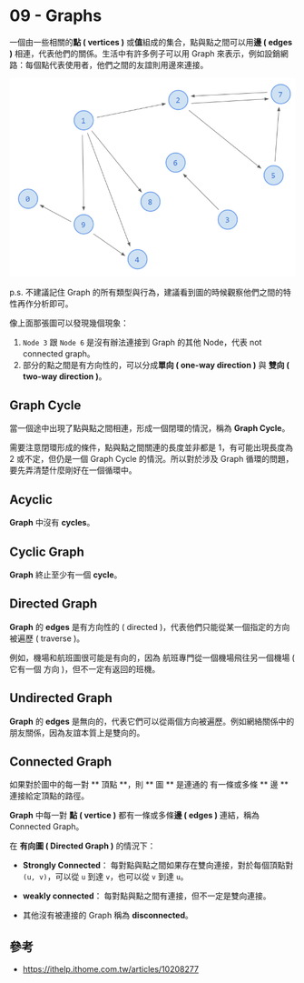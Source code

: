 # 09 - Graphs
一個由一些相關的**點 ( vertices )** 或**值**組成的集合，點與點之間可以用**邊 ( edges )** 相連，代表他們的關係。生活中有許多例子可以用 Graph 來表示，例如設銷網路：每個點代表使用者，他們之間的友誼則用邊來連接。

![](/images/9-1.png)

p.s. 不建議記住 Graph 的所有類型與行為，建議看到圖的時候觀察他們之間的特性再作分析即可。

像上面那張圖可以發現幾個現象：
1. `Node 3` 跟 `Node 6` 是沒有辦法連接到 Graph 的其他 Node，代表 not connected graph。
2. 部分的點之間是有方向性的，可以分成**單向 ( one-way direction )** 與 **雙向 ( two-way direction )**。

## Graph Cycle
當一個途中出現了點與點之間相連，形成一個閉環的情況，稱為 **Graph Cycle**。

需要注意閉環形成的條件，點與點之間關連的長度並非都是 1，有可能出現長度為 2 或不定，但仍是一個 Graph Cycle 的情況。所以對於涉及 Graph 循環的問題，要先弄清楚什麼剛好在一個循環中。

## Acyclic
**Graph** 中沒有 **cycles**。

## Cyclic Graph
**Graph** 終止至少有一個 **cycle**。

## Directed Graph
**Graph** 的 **edges** 是有方向性的 ( directed )，代表他們只能從某一個指定的方向被遍歷 ( traverse )。

例如，機場和航班圖很可能是有向的，因為
航班專門從一個機場飛往另一個機場 ( 它有一個
方向 )，但不一定有返回的班機。

## Undirected Graph
**Graph** 的 **edges** 是無向的，代表它們可以從兩個方向被遍歷。例如網絡關係中的朋友關係，因為友誼本質上是雙向的。

## Connected Graph
如果對於圖中的每一對 ** 頂點 **，則 ** 圖 ** 是連通的
有一條或多條 ** 邊 ** 連接給定頂點的路徑。

**Graph** 中每一對 **點 ( vertice )** 都有一條或多條**邊 ( edges )** 連結，稱為 Connected Graph。

在 **有向圖 ( Directed Graph )** 的情況下：

* **Strongly Connected**：
每對點與點之間如果存在雙向連接，對於每個頂點對 `(u, v)`，可以從 `u` 到達 `v`，也可以從 `v` 到達 `u`。

* **weakly connected**：
每對點與點之間有連接，但不一定是雙向連接。

* 其他沒有被連接的 Graph 稱為 **disconnected**。

## 參考
* https://ithelp.ithome.com.tw/articles/10208277